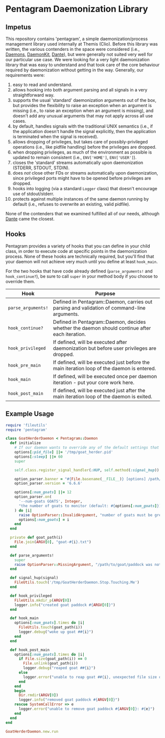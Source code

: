 # Pentagram Daemonization Library

## Impetus

This repository contains 'pentagram', a simple daemonization/process management library used internally at Themis
(Clio). Before this library was written, the various contenders in the space were considered (i.e., [Daemons],
[DaemonKit], [Dante]), but were generally not suited very well for our particular use case. We were looking
for a very light daemonization library that was easy to understand and that took care of the core behaviour required
by daemonization without getting in the way. Generally, our requirements were:

1. easy to read and understand.
2. allows hooking into both argument parsing and all signals in a very straightforward way.
3. supports the usual 'standard' daemonization arguments out of the box, but provides the flexibility to raise an
   exception when an argument is missing (i.e., to raise an exception when an argument is missing), and doesn't add any
   unusual arguments that may not apply across all use cases.
4. by default, handles signals with the traditional UNIX semantics (i.e., if the application doesn't handle the signal
   explicitly, then the application is terminated when the signal is received).
5. allows dropping of privileges, but takes care of possibly-privileged operations (i.e., like pidfile handling) before
   the privileges are dropped.
6. when dropping privileges, as much of the environment as possible is updated to remain consistent (i.e.,
   `ENV['HOME']`, `ENV['USER']`).
7. closes the 'standard' streams automatically upon daemonization (STDERR, STDOUT, STDIN).
8. does _not_ close other FDs or streams automatically upon daemonization, since privileged ports might have to be
   opened before privileges are dropped.
9. hooks into logging (via a standard `Logger` class) that doesn't encourage use of stdout/stderr.
10. protects against multiple instances of the same daemon running by default (i.e., refuses to overwrite an existing,
    valid pidfile).

None of the contenders that we examined fulfilled all of our needs, although [Dante] came the closest.

## Hooks

Pentagram provides a variety of hooks that you can define in your child class, in order to execute code at specific
points in the daemonization process. None of these hooks are technically required, but you'll find that your daemon
will not achieve very much until you define at least `hook_main`.

For the two hooks that have code already defined (`parse_arguments!` and `hook_continue?`), be sure to call `super` in
your method body if you choose to override them.

| Hook               | Purpose                                                                                        |
| ------------------ | ---------------------------------------------------------------------------------------------- |
| `parse_arguments!` | Defined in Pentagram::Daemon, carries out parsing and validation of command-line arguments.    |
| `hook_continue?`   | Defined in Pentagram::Daemon, decides whether the daemon should continue after each iteration. |
| `hook_privileged`  | If defined, will be executed after daemonization but before user privileges are dropped.       |
| `hook_pre_main`    | If defined, will be executed just before the main iteration loop of the daemon is entered.     |
| `hook_main`        | If defined, will be executed once per daemon iteration - put your core work here.              |
| `hook_post_main`   | If defined, will be executed just after the main iteration loop of the daemon is exited.       |

## Example Usage

```ruby
require 'fileutils'
require 'pentagram'

class GoatHerderDaemon < Pentagram::Daemon
  def initialize
    # If our daemon wants to override any of the default settings that are in our parent class, we can do so here.
    options[:pid_file] ||= '/tmp/goat_herder.pid'
    options[:sleep] ||= 60
    super

    self.class.register_signal_handler(:HUP, self.method(:signal_hup))

    option_parser.banner = "#{File.basename(__FILE__)} [options] /path/to/goat/paddock"
    option_parser.version = '6.6.6'

    options[:num_goats] ||= 12
    option_parser.on(
      '--num-goats GOATS', Integer,
      "the number of goats to monitor (default: #{options[:num_goats]})"
    ) do |i|
      raise OptionParser::InvalidArgument, "number of goats must be greater than zero" if i <= 0
      options[:num_goats] = i
    end
  end

  private def goat_path(i)
    File.join(ARGV[0], "goat-#{i}.txt")
  end

  def parse_arguments!
    super
    raise OptionParser::MissingArgument, "/path/to/goat/paddock was not given" unless ARGV.size > 0
  end

  def signal_hup(signal)
    FileUtils.touch('/tmp/GoatHerderDaemon.Stop.Touching.Me')
  end

  def hook_privileged
    FileUtils.mkdir_p(ARGV[0])
    logger.info("created goat paddock #{ARGV[0]}")
  end

  def hook_main
    options[:num_goats].times do |i|
      FileUtils.touch(goat_path(i))
      logger.debug("woke up goat ##{i}")
    end
  end

  def hook_post_main
    options[:num_goats].times do |i|
      if File.size(goat_path(i)) == 0
        File.unlink(goat_path(i))
        logger.debug("reaped goat ##{i}")
      else
        logger.error("unable to reap goat ##{i}, unexpected file size of #{File.size(goat_path(i))} bytes")
      end
    end
    begin
      Dir.rmdir(ARGV[0])
      logger.info("removed goat paddock #{ARGV[0]}")
    rescue SystemCallError => e
      logger.error("unable to remove goat paddock #{ARGV[0]}: #{e}")
    end
  end
end

GoatHerderDaemon.new.run
```

[Daemons]: https://github.com/thuehlinger/daemons
[DaemonKit]: https://github.com/kennethkalmer/daemon-kit
[Dante]: https://github.com/nesquena/dante
